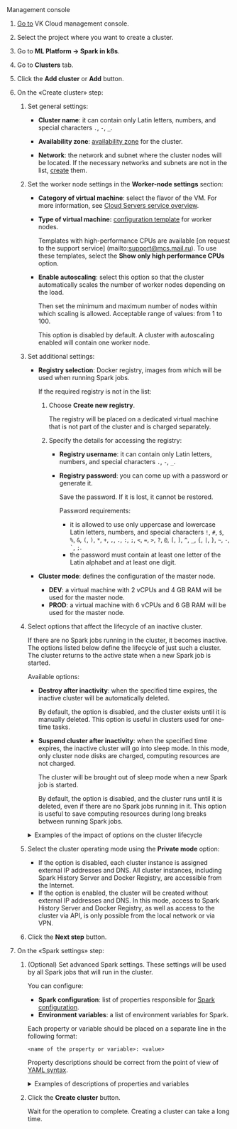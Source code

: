 <tabs>
<tablist>
<tab>Management console</tab>
</tablist>
<tabpanel>

1. [Go to](https://msk.cloud.vk.com/app/en/) VK Cloud management console.
1. Select the project where you want to create a cluster.
1. Go to **ML Platform → Spark in k8s**.
1. Go to **Clusters** tab.
1. Click the **Add cluster** or **Add** button.
1. On the «Create cluster» step:

   1. Set general settings:

      - **Cluster name**: it can contain only Latin letters, numbers, and special characters `.`, `-`, `_`.

      - **Availability zone**: [availability zone](/en/computing/iaas/concepts/about#availability_zone) for the cluster.

      - **Network**: the network and subnet where the cluster nodes will be located. If the necessary networks and subnets are not in the list, [create](/en/networks/vnet/service-management/net) them.

   1. Set the worker node settings in the **Worker-node settings** section:

      - **Category of virtual machine**: select the flavor of the VM. For more information, see [Cloud Servers service overview](/en/computing/iaas/concepts/about#flavors).

      - **Type of virtual machine:** [configuration template](/en/computing/iaas/concepts/about#flavors) for worker nodes.

        Templates with high-performance CPUs are available [on request to the support service] (mailto:support@mcs.mail.ru). To use these templates, select the **Show only high performance CPUs** option.

      - **Enable autoscaling**: select this option so that the cluster automatically scales the number of worker nodes depending on the load.

        Then set the minimum and maximum number of nodes within which scaling is allowed. Acceptable range of values: from 1 to 100.

        This option is disabled by default. A cluster with autoscaling enabled will contain one worker node.

   1. Set additional settings:

      - **Registry selection**: Docker registry, images from which will be used when running Spark jobs.

        If the required registry is not in the list:

        1. Choose **Create new registry**.

           The registry will be placed on a dedicated virtual machine that is not part of the cluster and is charged separately.

        1. Specify the details for accessing the registry:

           - **Registry username**: it can contain only Latin letters, numbers, and special characters `.`, `-`, `_`.
           - **Registry password**: you can come up with a password or generate it.

             <warn>

             Save the password. If it is lost, it cannot be restored.

             </warn>

             Password requirements:

             - it is allowed to use only uppercase and lowercase Latin letters, numbers, and special characters `!`, `#`, `$`, `%`, `&`, `(`, `)`, `*`, `+`, `,`, `.`, `:`, `;`, `<`, `=`, `>`, `?`, `@`, `[`, `]`, `^`, `_`, `{`, `|`, `}`, `~`, `-`, `` ` ``, `;`.
             - the password must contain at least one letter of the Latin alphabet and at least one digit.

      - **Cluster mode**: defines the configuration of the master node.

        - **DEV**: a virtual machine with 2 vCPUs and 4 GB RAM will be used for the master node.
        - **PROD**: a virtual machine with 6 vCPUs and 6 GB RAM will be used for the master node.

   1. Select options that affect the lifecycle of an inactive cluster.

      If there are no Spark jobs running in the cluster, it becomes inactive. The options listed below define the lifecycle of just such a cluster. The cluster returns to the active state when a new Spark job is started.

      Available options:

      - **Destroy after inactivity**: when the specified time expires, the inactive cluster will be automatically deleted.

        By default, the option is disabled, and the cluster exists until it is manually deleted. This option is useful in clusters used for one-time tasks.

      - **Suspend cluster after inactivity**: when the specified time expires, the inactive cluster will go into sleep mode. In this mode, only cluster node disks are charged, computing resources are not charged.

        The cluster will be brought out of sleep mode when a new Spark job is started.

        By default, the option is disabled, and the cluster runs until it is deleted, even if there are no Spark jobs running in it. This option is useful to save computing resources during long breaks between running Spark jobs.

      <details>
      <summary>Examples of the impact of options on the cluster lifecycle</summary>

      - Let only the inactivity time before destruction (120 minutes, 2 hours) be configured.

        Then, if the cluster is inactive since 13:00, then at 15:00 it will be deleted.

      - Let's set only the time before switching to sleep mode (120 minutes, 2 hours).

        Then, if the cluster is inactive since 13:00, then at 15:00 it will go into sleep mode.

      - Let's set the time before switching to sleep mode (60 minutes, 1 hour) and the time of inactivity before destruction (120 minutes, 2 hours).

        Then, if the cluster is inactive since 13:00, then at 14:00 it will go into sleep mode, and at 15:00 it will be deleted.

      - Let's set the time before switching to sleep mode (120 minutes, 2 hours) and the time of inactivity before destruction (60 minutes, 1 hour).

        Then, if the cluster is inactive since 13:00, then at 14:00 it will be deleted.

      </details>

   1. Select the cluster operating mode using the **Private mode** option:

      - If the option is disabled, each cluster instance is assigned external IP addresses and DNS. All cluster instances, including Spark History Server and Docker Registry, are accessible from the Internet.
      - If the option is enabled, the cluster will be created without external IP addresses and DNS. In this mode, access to Spark History Server and Docker Registry, as well as access to the cluster via API, is only possible from the local network or via VPN.

   1. Click the **Next step** button.

1. On the «Spark settings» step:

   1. (Optional) Set advanced Spark settings. These settings will be used by all Spark jobs that will run in the cluster.

      You can configure:

      - **Spark configuration**: list of properties responsible for [Spark configuration](https://github.com/GoogleCloudPlatform/spark-on-k8s-operator/blob/master/docs/user-guide.md#specifying-spark-configuration).
      - **Environment variables**: a list of environment variables for Spark.

      Each property or variable should be placed on a separate line in the following format:

      ```text
      <name of the property or variable>: <value>
      ```

      Property descriptions should be correct from the point of view of [YAML syntax](https://yaml.org/spec/).

      <details>
      <summary>Examples of descriptions of properties and variables</summary>

      - A list of several Spark properties:

        ```yaml
        spark.eventLog.dir: s3a://spark-bucket
        spark.eventLog.enabled: "true"
        spark.hadoop.fs.s3a.endpoint: https://hb.bizmrg.com
        spark.hadoop.fs.s3a.impl: org.apache.hadoop.fs.s3a.S3AFileSystem
        ```

      - A list of several environment variables:

        ```shell
        ENV_VAR_1: env_var_1_value
        ENV_VAR_2: env_var_2_value
        ENV_VAR_3: env_var_3_value
        ```

      </details>

   1. Click the **Create cluster** button.

      Wait for the operation to complete. Creating a cluster can take a long time.

</tabpanel>
</tabs>
